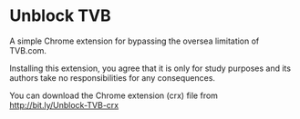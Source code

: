# Unblock TVB

A simple Chrome extension for bypassing the oversea limitation of TVB.com.

Installing this extension, you agree that it is only for study purposes and its authors take no responsibilities for any consequences.

You can download the Chrome extension (crx) file from  http://bit.ly/Unblock-TVB-crx
